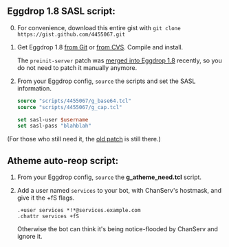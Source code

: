 ## Eggdrop 1.8 SASL script:

 0. For convenience, download this entire gist with `git clone https://gist.github.com/4455067.git`

 1. Get Eggdrop 1.8 [from Git][egggit] or [from CVS][eggcvs]. Compile and install.
 
    The `preinit-server` patch was [merged into Eggdrop 1.8][commit] recently, so you do not need to patch it manually anymore.

 2. From your Eggdrop config, `source` the scripts and set the SASL information.

    ```tcl
    source "scripts/4455067/g_base64.tcl"
    source "scripts/4455067/g_cap.tcl"

    set sasl-user $username
    set sasl-pass "blahblah"
    ```

(For those who still need it, the [old patch][patch] is still there.)

## Atheme auto-reop script:

 1. From your Eggdrop config, `source` the **g_atheme_need.tcl** script.

 2. Add a user named `services` to your bot, with ChanServ's hostmask, and give it the +fS flags.

        .+user services *!*@services.example.com
        .chattr services +fS

    Otherwise the bot can think it's being notice-flooded by ChanServ and ignore it.

[eggcvs]: http://www.eggheads.org/devel/
[egggit]: https://github.com/eggheads/eggdrop
[commit]: https://github.com/eggheads/eggdrop/commit/4847a9efbcaf260f1336ac735a785dd643714e62
[patch]: https://gist.github.com/grawity/4455067/eb63e5e1764df2a4d9979fbdb52554e698da3ce1#file-preinit-server-patch
